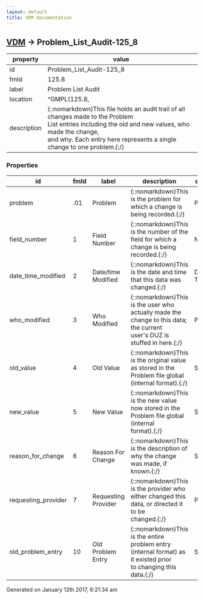 ```yaml
---
layout: default
title: VDM documentation
---
```


## [VDM](TableOfContent.md) &#8594; Problem_List_Audit-125_8 

 property | value 
--- | --- 
 id | Problem_List_Audit-125_8
 fmId | 125.8
 label | Problem List Audit
 location | ^GMPL(125.8,
 description | {::nomarkdown}This file holds an audit trail of all changes made to the Problem<br/>List entries including the old and new values, who made the change,<br/>and why.  Each entry here represents a single change to one problem.{:/}

### Properties

| id | fmId | label | description | datatype | location | attributes | range | 
| --- | --- | --- | --- | --- | --- | --- | --- | 
| problem | .01 | Problem | {::nomarkdown}This is the problem for which a change is being recorded.{:/} | POINTER |  | REQUIRED, INDEXED | [Problem-9000011](Problem-9000011.md) | 
| field_number | 1 | Field Number | {::nomarkdown}This is the number of the field for which a change is being recorded.{:/} | NUMERIC |  | REQUIRED |  | 
| date_time_modified | 2 | Date/time Modified | {::nomarkdown}This is the date and time that this data was changed.{:/} | DATE-TIME |  | REQUIRED |  | 
| who_modified | 3 | Who Modified | {::nomarkdown}This is the user who actually made the change to this data; the current<br/>user's DUZ is stuffed in here.{:/} | POINTER |  |  | [New_Person-200](New_Person-200.md) | 
| old_value | 4 | Old Value | {::nomarkdown}This is the original value as stored in the Problem file global<br/>(internal format).{:/} | STRING |  |  |  | 
| new_value | 5 | New Value | {::nomarkdown}This is the new value now stored in the Problem file global (internal<br/>format).{:/} | STRING |  |  |  | 
| reason_for_change | 6 | Reason For Change | {::nomarkdown}This is the description of why the change was made, if known.{:/} | STRING |  |  |  | 
| requesting_provider | 7 | Requesting Provider | {::nomarkdown}This is the provider who either changed this data, or directed it to be<br/>changed.{:/} | POINTER |  |  | [New_Person-200](New_Person-200.md) | 
| old_problem_entry | 10 | Old Problem Entry | {::nomarkdown}This is the entire problem entry (internal format) as it existed prior<br/>to changing this data.{:/} | STRING |  |  |  | 




 Generated on January 12th 2017, 6:21:34 am